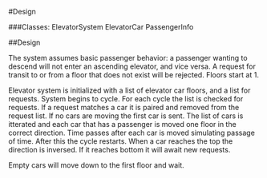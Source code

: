 #Design

###Classes:
ElevatorSystem
ElevatorCar
PassengerInfo


##Design

The system assumes basic passenger behavior: a passenger wanting to descend will not enter an ascending elevator, and vice versa.
A request for transit to or from a floor that does not exist will be rejected. Floors start at 1.

Elevator system is initialized with a list of elevator car floors, and a list for requests. System begins to cycle. 
For each cycle the list is checked for requests. If a request matches a car it is paired and removed from the request list. If no cars are moving the first car is sent. 
The list of cars is itterated and each car that has a passenger is moved one floor in the correct direction. Time passes after each car is moved simulating passage of time.
After this the cycle restarts. When a car reaches the top the direction is inversed. If it reaches bottom it will await new requests.

Empty cars will move down to the first floor and wait.
